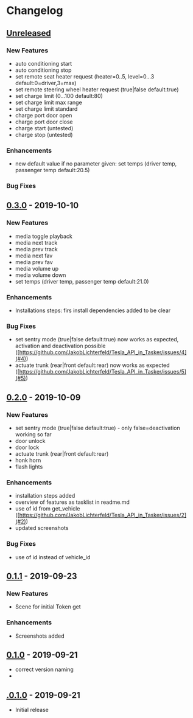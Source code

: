 # Changelog

## [Unreleased]

### New Features
- auto conditioning start
- auto conditioning stop
- set remote seat heater request (heater=0..5,  level=0...3 default:0=driver,3=max)
- set remote steering wheel heater request (true|false default:true)
- set charge limit (0...100 default:80)
- set charge limit max range
- set charge limit standard
- charge port door open
- charge port door close
- charge start (untested)
- charge stop (untested)

### Enhancements
- new default value if no parameter given: set temps (driver temp, passenger temp default:20.5)
  
### Bug Fixes

## [0.3.0] - 2019-10-10
### New Features
- media toggle playback
- media next track
- media prev track
- media next fav
- media prev fav
- media volume up
- media volume down
- set temps (driver temp, passenger temp default:21.0)
   
### Enhancements
- Installations steps: firs install dependencies added to be clear
  
### Bug Fixes
- set sentry mode (true|false default:true) now works as expected, activation and deactivation possible ([https://github.com/JakobLichterfeld/Tesla_API_in_Tasker/issues/4](#4))
- actuate trunk (rear|front default:rear) now works as expected ([https://github.com/JakobLichterfeld/Tesla_API_in_Tasker/issues/5](#5))
  
## [0.2.0] - 2019-10-09
### New Features
- set sentry mode (true|false default:true) - only false=deactivation working so far
- door unlock
- door lock
- actuate trunk (rear|front default:rear)
- honk horn
- flash lights
  
### Enhancements
- installation steps added
- overview of features as tasklist in readme.md
- use of id from get_vehicle ([https://github.com/JakobLichterfeld/Tesla_API_in_Tasker/issues/2](#2))
- updated screenshots
  
### Bug Fixes
- use of id instead of vehicle_id

## [0.1.1] - 2019-09-23

### New Features
- Scene for initial Token get

### Enhancements
- Screenshots added

## [0.1.0] - 2019-09-21
- correct version naming
- 
## [.0.1.0] - 2019-09-21
- Initial release

[unreleased]: https://github.com/JakobLichterfeld/Tesla_API_in_Tasker/compare/v0.3.0...HEAD
[0.3.0]: https://github.com/JakobLichterfeld/Tesla_API_in_Tasker/compare/v0.2.0...v0.3.0
[0.2.0]: https://github.com/JakobLichterfeld/Tesla_API_in_Tasker/compare/v0.1.1...v0.2.0
[0.1.1]: https://github.com/JakobLichterfeld/Tesla_API_in_Tasker/compare/v0.1.0...v0.1.1
[0.1.0]: https://github.com/JakobLichterfeld/Tesla_API_in_Tasker/compare/v.0.1.0...v0.1.0
[.0.1.0]: https://github.com/JakobLichterfeld/Tesla_API_in_Tasker/compare/acb22ada4...v.0.1.0
